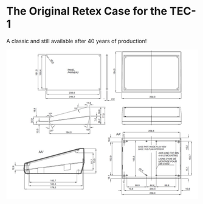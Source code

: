 # The Original Retex Case for the TEC-1
A classic and still available after 40 years of production!

![Retex](./Retex_Case.jpg)
